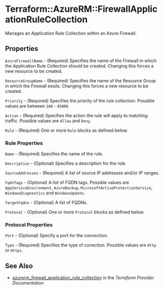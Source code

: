 # Terraform::AzureRM::FirewallApplicationRuleCollection

Manages an Application Rule Collection within an Azure Firewall.

## Properties

`AzureFirewallName` - (Required) Specifies the name of the Firewall in which the Application Rule Collection should be created. Changing this forces a new resource to be created.

`ResourceGroupName` - (Required) Specifies the name of the Resource Group in which the Firewall exists. Changing this forces a new resource to be created.

`Priority` - (Required) Specifies the priority of the rule collection. Possible values are between `100` - `65000`.

`Action` - (Required) Specifies the action the rule will apply to matching traffic. Possible values are `Allow` and `Deny`.

`Rule` - (Required) One or more `Rule` blocks as defined below.

### Rule Properties

`Name` - (Required) Specifies the name of the rule.

`Description` - (Optional) Specifies a description for the rule.

`SourceAddresses` - (Required) A list of source IP addresses and/or IP ranges.

`FqdnTags` - (Optional) A list of FQDN tags. Possible values are `AppServiceEnvironment`, `AzureBackup`, `MicrosoftActiveProtectionService`, `WindowsDiagnostics` and `WindowsUpdate`.

`TargetFqdns` - (Optional) A list of FQDNs.

`Protocol` - (Optional) One or more `Protocol` blocks as defined below.

### Protocol Properties

`Port` - (Optional) Specify a port for the connection.

`Type` - (Required) Specifies the type of conection. Possible values are `Http` or `Https`.


## See Also

* [azurerm_firewall_application_rule_collection](https://www.terraform.io/docs/providers/azurerm/r/firewall_application_rule_collection.html) in the _Terraform Provider Documentation_